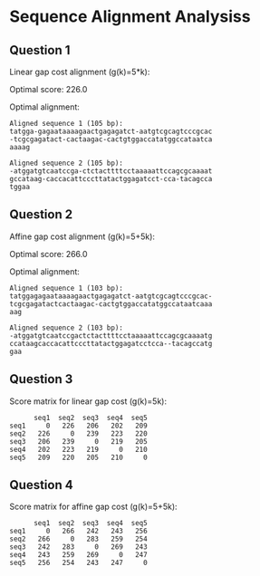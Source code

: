 # Sequence Alignment Analysiss
## Question 1

Linear gap cost alignment (g(k)=5*k):

Optimal score: 226.0

Optimal alignment:

```
Aligned sequence 1 (105 bp):
tatgga-gagaataaaagaactgagagatct-aatgtcgcagtcccgcac
-tcgcgagatact-cactaagac-cactgtggaccatatggccataatca
aaaag
```
```
Aligned sequence 2 (105 bp):
-atggatgtcaatccga-ctctacttttcctaaaaattccagcgcaaaat
gccataag-caccacattcccttatactggagatcct-cca-tacagcca
tggaa
```
## Question 2

Affine gap cost alignment (g(k)=5+5k):

Optimal score: 266.0

Optimal alignment:

```
Aligned sequence 1 (103 bp):
tatggagagaataaaagaactgagagatct-aatgtcgcagtcccgcac-
tcgcgagatactcactaagac-cactgtggaccatatggccataatcaaa
aag
```
```
Aligned sequence 2 (103 bp):
-atggatgtcaatccgactctacttttcctaaaaattccagcgcaaaatg
ccataagcaccacattcccttatactggagatcctcca--tacagccatg
gaa
```
## Question 3

Score matrix for linear gap cost (g(k)=5k):

```
      seq1  seq2  seq3  seq4  seq5
seq1     0   226   206   202   209
seq2   226     0   239   223   220
seq3   206   239     0   219   205
seq4   202   223   219     0   210
seq5   209   220   205   210     0
```

## Question 4

Score matrix for affine gap cost (g(k)=5+5k):

```
      seq1  seq2  seq3  seq4  seq5
seq1     0   266   242   243   256
seq2   266     0   283   259   254
seq3   242   283     0   269   243
seq4   243   259   269     0   247
seq5   256   254   243   247     0
```

